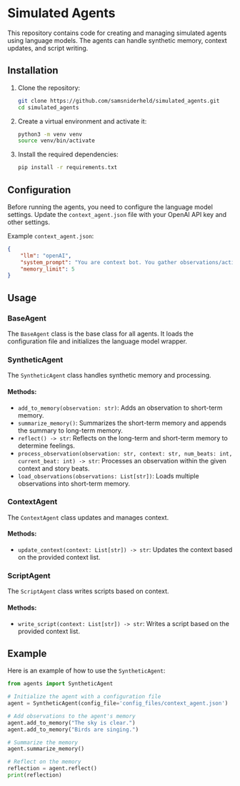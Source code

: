 # Simulated Agents

This repository contains code for creating and managing simulated agents using language models. The agents can handle synthetic memory, context updates, and script writing.

## Installation

1. Clone the repository:
    ```sh
    git clone https://github.com/samsniderheld/simulated_agents.git
    cd simulated_agents
    ```

2. Create a virtual environment and activate it:
    ```sh
    python3 -m venv venv
    source venv/bin/activate
    ```

3. Install the required dependencies:
    ```sh
    pip install -r requirements.txt
    ```

## Configuration

Before running the agents, you need to configure the language model settings. Update the `context_agent.json` file with your OpenAI API key and other settings.

Example `context_agent.json`:

```json
{
    "llm": "openAI",
    "system_prompt": "You are context bot. You gather observations/actions from a scene and summarize them. The output should be max 3 sentences.",
    "memory_limit": 5
}
```

## Usage

### BaseAgent
The `BaseAgent` class is the base class for all agents. It loads the configuration file and initializes the language model wrapper.

### SyntheticAgent
The `SyntheticAgent` class handles synthetic memory and processing.

#### Methods:
- `add_to_memory(observation: str)`: Adds an observation to short-term memory.
- `summarize_memory()`: Summarizes the short-term memory and appends the summary to long-term memory.
- `reflect() -> str`: Reflects on the long-term and short-term memory to determine feelings.
- `process_observation(observation: str, context: str, num_beats: int, current_beat: int) -> str`: Processes an observation within the given context and story beats.
- `load_observations(observations: List[str])`: Loads multiple observations into short-term memory.

### ContextAgent
The `ContextAgent` class updates and manages context.

#### Methods:
- `update_context(context: List[str]) -> str`: Updates the context based on the provided context list.

### ScriptAgent
The `ScriptAgent` class writes scripts based on context.

#### Methods:
- `write_script(context: List[str]) -> str`: Writes a script based on the provided context list.

## Example

Here is an example of how to use the `SyntheticAgent`:

```python
from agents import SyntheticAgent

# Initialize the agent with a configuration file
agent = SyntheticAgent(config_file='config_files/context_agent.json')

# Add observations to the agent's memory
agent.add_to_memory("The sky is clear.")
agent.add_to_memory("Birds are singing.")

# Summarize the memory
agent.summarize_memory()

# Reflect on the memory
reflection = agent.reflect()
print(reflection)
```

